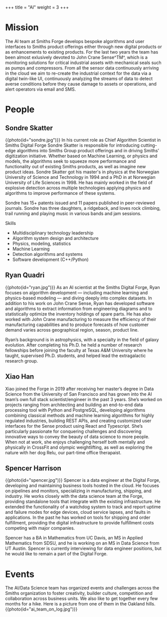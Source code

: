 +++ title = "AI" weight = 3 +++

# Mission
The AI team at Smiths Forge develops bespoke algorithms and user interfaces to Smiths product offerings either through new digital products or as enhancements to existing products. For the last two years the team has been almost exlusively devoted to John Crane Sense^TM^, which is a monitoring solutions for critical industrial assets with mechanical seals such as pumps and compressors. From all the sensor data continuously arriving in the cloud we aim to re-create the industrial context for the data via a digital twin-like UI, continuously analyzing the streams of data to detect averse conditions before they cause damage to assets or operations, and alert operators via email and SMS. 

# People
## Sondre Skatter
{{photo(id="sondre.jpg")}}
In his current role as Chief Algorithm Scientist in Smiths Digital Forge Sondre Skatter is responsible for introducing cutting-edge algorithms into Smiths Group product offerings and in driving Smiths’ digitization initiative. Whether based on Machine Learning, or physics and models, the algorithms seek to squeeze more performance and functionality out of existing Smiths products, as well as imagine new product ideas. Sondre Skatter got his master's in physics at the Norwegian University of Science and Technology in 1994 and a PhD in at Norwegian University of Life Sciences in 1998. He has mainly worked in the field of explosive detection across multiple technologies applying physics and algorithms to improve performance of these systems. 

Sondre has 15+ patents issued and 11 papers published in peer-reviewed journals. Sondre has three daughters, a ridgeback, and loves rock climbing, trail running and playing music in various bands and jam sessions.

Skills

* Multidisciplinary technology leadership
* Algorithm system design and architecture
* Physics, modeling, statistics
* Machine Learning
* Detection algorithms and systems
* Software development (C++/Python)

## Ryan Quadri
{{photo(id="ryan.jpg")}}
As an AI scientist at the Smiths Digital Forge, Ryan focuses on algorithm development — including machine learning and physics-based modeling — and diving deeply into complex datasets. In addition to his work on John Crane Sense, Ryan has developed software and algorithms to extract information from engineering diagrams and to statistically optimize the inventory holdings of spare parts. He has also worked with John Crane manufacturing to measure the efficiency of their manufacturing capabilities and to produce forecasts of how customer demand varies across geographical region, season, product line.

Ryan’s background is in astrophysics, with a specialty in the field of galaxy evolution. After completing his Ph.D. he held a number of research fellowships before joining the faculty at Texas A&M University where he taught, supervised Ph.D. students, and helped lead the extragalactic research group.

## Xiao Han
Xiao joined the Forge in 2019 after receiving her master’s degree in Data Science from the University of San Francisco and has grown into the AI team’s own full stack scientist/engineer in the past 3 years. She’s worked on projects ranging from architecting and building an end-to-end data processing tool with Python and PostgreSQL, developing algorithms combining classical methods and machine learning algorithms for highly regulated industries, building REST APIs, and creating customized user interfaces for the Sense product using React and Typescript. She’s particularly passionate for conquering challenges and discovering innovative ways to convey the beauty of data science to more people. When not at work, she enjoys challenging herself both mentally and physically in CrossFit and olympic weightlifting, as well as exploring the nature with her dog Relu, our part-time office therapaist.

## Spencer Harrison
{{photo(id="spencer.jpg")}}
Spencer is a data engineer at the Digital Forge, developing and maintaining business tools hosted in the cloud. He focuses on pipelines and monitors, specializing in manufacturing, shipping, and industry. He works closely with the data science team at the Forge, providing standalone tools that integrate with the existing infrastructure. He extended the functionality of a watchdog system to track and report uptime and failure modes for edge devices, cloud service lapses, and faults in applications. In the past he has worked on tools for shipping and order fulfillment, providing the digital infrastructure to provide fulfillment costs competing with major companies. 

Spencer has a BA in Mathematics from UC Davis, an MS in Applied Mathematics from SDSU, and he is working on an MS in Data Science from UT Austin. Spencer is currently interviewing for data engineer positions, but he would like to remain a part of the Digital Forge.

# Events
The AI/Data Science team has organized events and challenges across the Smiths organization to foster creativity, builder culture, competition and collaboration across business units. We also like to get together every few months for a hike. Here is a picture from one of them in the Oakland hills.  
{{photo(id="ai_team_on_log.jpg")}}